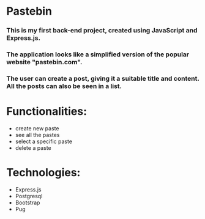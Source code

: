 # Pastebin

### This is my first back-end project, created using JavaScript and Express.js.
### The application looks like a simplified version of the popular website "pastebin.com".

### The user can create a post, giving it a suitable title and content. All the posts can also be seen in a list.

# Functionalities:
- create new paste
- see all the pastes
- select a specific paste
- delete a paste

# Technologies:
- Express.js
- Postgresql
- Bootstrap
- Pug
